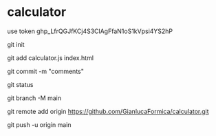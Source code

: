 # calculator

use token 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

git init

git add calculator.js index.html 

git commit -m "comments"

git status

git branch -M main

git remote add origin https://github.com/GianlucaFormica/calculator.git

git push -u origin main


